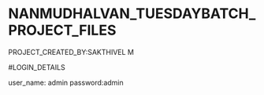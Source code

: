 # NANMUDHALVAN_TUESDAYBATCH_PROJECT_FILES

PROJECT_CREATED_BY:SAKTHIVEL M

#LOGIN_DETAILS

user_name: admin
password:admin
